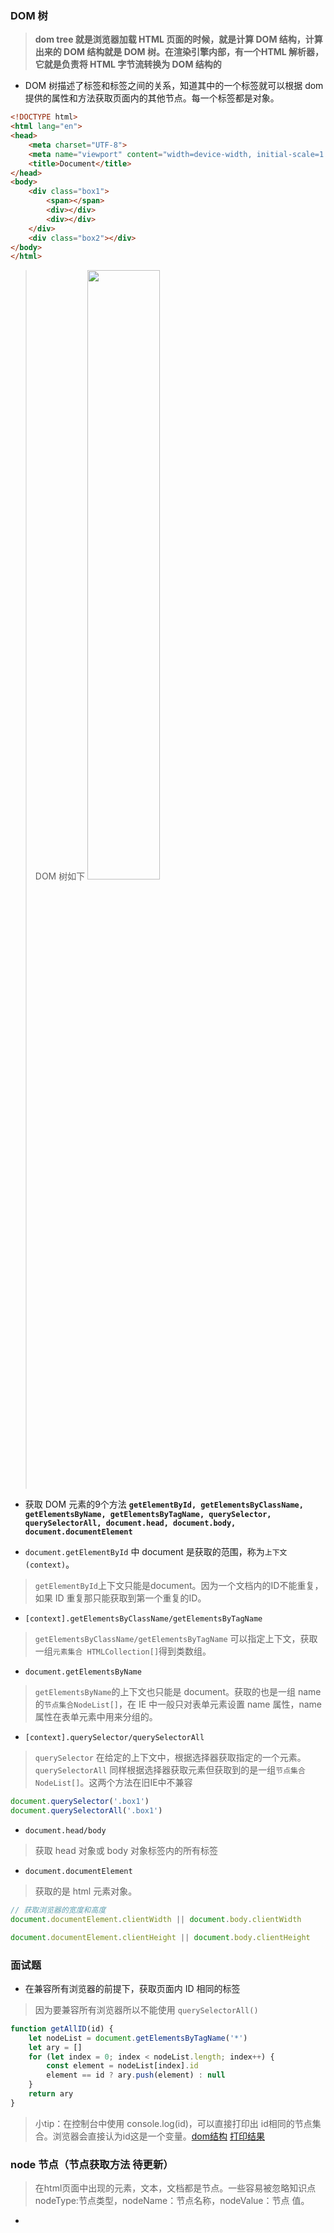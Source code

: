 ### DOM 树
>__dom tree 就是浏览器加载  HTML 页面的时候，就是计算 DOM 结构，计算出来的 DOM 结构就是 DOM 树。在渲染引擎内部，有一个HTML 解析器，它就是负责将 HTML 字节流转换为 DOM 结构的__
* DOM 树描述了标签和标签之间的关系，知道其中的一个标签就可以根据 dom 提供的属性和方法获取页面内的其他节点。每一个标签都是对象。
``` html
<!DOCTYPE html>
<html lang="en">
<head>
    <meta charset="UTF-8">
    <meta name="viewport" content="width=device-width, initial-scale=1.0">
    <title>Document</title>
</head>
<body>
    <div class="box1">
        <span></span>
        <div></div>
        <div></div>
    </div>
    <div class="box2"></div>
</body>
</html>
```
> DOM 树如下  <img src='https://github.com/lurenacm/againJS/blob/main/DOM/img/dom%E6%A0%91.jpg'  width='50%' height='50%'/>

* 获取 DOM 元素的9个方法
__`getElementById, getElementsByClassName, getElementsByName, getElementsByTagName, querySelector, querySelectorAll, document.head, document.body, document.documentElement`__

* `document.getElementById` 中 document 是获取的范围，称为`上下文(context)`。
> `getElementById`上下文只能是document。因为一个文档内的ID不能重复，如果 ID 重复那只能获取到第一个重复的ID。

* `[context].getElementsByClassName/getElementsByTagName`
> `getElementsByClassName/getElementsByTagName` 可以指定上下文，获取一组`元素集合 HTMLCollection[]`得到类数组。
 
* `document.getElementsByName`
> `getElementsByName`的上下文也只能是 document。获取的也是一组 name 的`节点集合NodeList[]`，在 IE 中一般只对表单元素设置 name 属性，name 属性在表单元素中用来分组的。

* `[context].querySelector/querySelectorAll`
> `querySelector` 在给定的上下文中，根据选择器获取指定的一个元素。`querySelectorAll` 同样根据选择器获取元素但获取到的是一组`节点集合 NodeList[]`。这两个方法在旧IE中不兼容
``` js
document.querySelector('.box1')
document.querySelectorAll('.box1')
```
* `document.head/body`
> 获取 head 对象或 body 对象标签内的所有标签
* `document.documentElement`
> 获取的是 html 元素对象。
``` js
// 获取浏览器的宽度和高度
document.documentElement.clientWidth || document.body.clientWidth

document.documentElement.clientHeight || document.body.clientHeight
```
### 面试题
* 在兼容所有浏览器的前提下，获取页面内 ID 相同的标签
> 因为要兼容所有浏览器所以不能使用 `querySelectorAll()`
``` js
function getAllID(id) {
    let nodeList = document.getElementsByTagName('*')
    let ary = []
    for (let index = 0; index < nodeList.length; index++) {
        const element = nodeList[index].id
        element == id ? ary.push(element) : null
    }
    return ary
}
``` 
> 小tip：在控制台中使用 console.log(id)，可以直接打印出 id相同的节点集合。浏览器会直接认为id这是一个变量。[dom结构](./img/dom结构.jpg) [打印结果](./img/console结果.jpg)

### node 节点（节点获取方法 待更新）
> 在html页面中出现的元素，文本，文档都是节点。一些容易被忽略知识点 nodeType:节点类型，nodeName：节点名称，nodeValue：节点
值。
* 
 